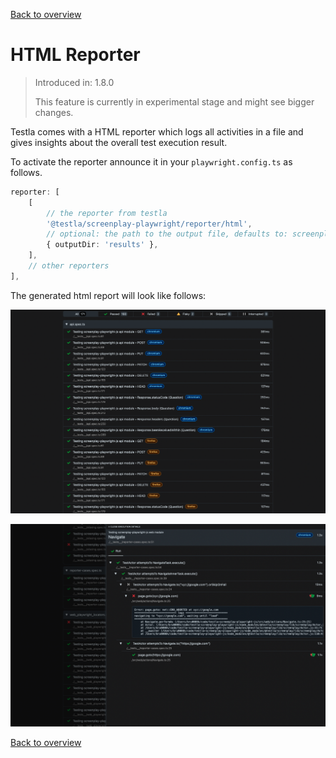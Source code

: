 [Back to overview](../guides.md)

# HTML Reporter

> Introduced in: 1.8.0
>
> This feature is currently in experimental stage and might see bigger changes.

Testla comes with a HTML reporter which logs all activities in a file and gives insights about the overall test execution result.

To activate the reporter announce it in your `playwright.config.ts` as follows.

```typescript
reporter: [
    [
        // the reporter from testla
        '@testla/screenplay-playwright/reporter/html',
        // optional: the path to the output file, defaults to: screenplay-report
        { outputDir: 'results' },
    ],
    // other reporters
],
```

The generated html report will look like follows:

![HTML Report Example](./assets/html-report-sample.png)

![HTML Report Example - Execution Details](./assets/html-report-sample-execution-details.png)

[Back to overview](../guides.md)